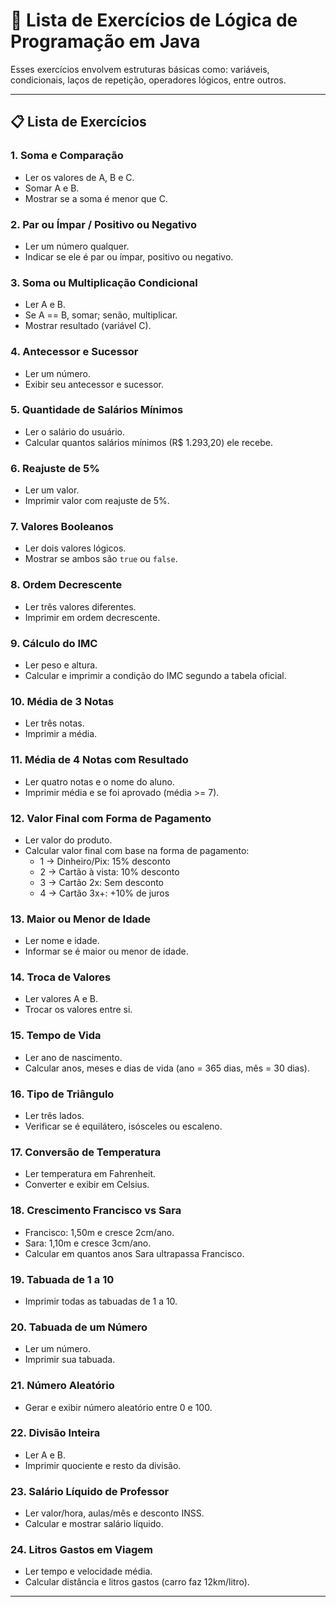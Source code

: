 # 🧠 Lista de Exercícios de Lógica de Programação em Java



Esses exercícios envolvem estruturas básicas como: variáveis, condicionais, laços de repetição, operadores lógicos, entre outros.

---

## 📋 Lista de Exercícios

### 1. Soma e Comparação
- Ler os valores de A, B e C.
- Somar A e B.
- Mostrar se a soma é menor que C.

### 2. Par ou Ímpar / Positivo ou Negativo
- Ler um número qualquer.
- Indicar se ele é par ou ímpar, positivo ou negativo.

### 3. Soma ou Multiplicação Condicional
- Ler A e B.
- Se A == B, somar; senão, multiplicar.
- Mostrar resultado (variável C).

### 4. Antecessor e Sucessor
- Ler um número.
- Exibir seu antecessor e sucessor.

### 5. Quantidade de Salários Mínimos
- Ler o salário do usuário.
- Calcular quantos salários mínimos (R$ 1.293,20) ele recebe.

### 6. Reajuste de 5%
- Ler um valor.
- Imprimir valor com reajuste de 5%.

### 7. Valores Booleanos
- Ler dois valores lógicos.
- Mostrar se ambos são `true` ou `false`.

### 8. Ordem Decrescente
- Ler três valores diferentes.
- Imprimir em ordem decrescente.

### 9. Cálculo do IMC
- Ler peso e altura.
- Calcular e imprimir a condição do IMC segundo a tabela oficial.

### 10. Média de 3 Notas
- Ler três notas.
- Imprimir a média.

### 11. Média de 4 Notas com Resultado
- Ler quatro notas e o nome do aluno.
- Imprimir média e se foi aprovado (média >= 7).

### 12. Valor Final com Forma de Pagamento
- Ler valor do produto.
- Calcular valor final com base na forma de pagamento:
  - 1 → Dinheiro/Pix: 15% desconto
  - 2 → Cartão à vista: 10% desconto
  - 3 → Cartão 2x: Sem desconto
  - 4 → Cartão 3x+: +10% de juros

### 13. Maior ou Menor de Idade
- Ler nome e idade.
- Informar se é maior ou menor de idade.

### 14. Troca de Valores
- Ler valores A e B.
- Trocar os valores entre si.

### 15. Tempo de Vida
- Ler ano de nascimento.
- Calcular anos, meses e dias de vida (ano = 365 dias, mês = 30 dias).

### 16. Tipo de Triângulo
- Ler três lados.
- Verificar se é equilátero, isósceles ou escaleno.

### 17. Conversão de Temperatura
- Ler temperatura em Fahrenheit.
- Converter e exibir em Celsius.

### 18. Crescimento Francisco vs Sara
- Francisco: 1,50m e cresce 2cm/ano.
- Sara: 1,10m e cresce 3cm/ano.
- Calcular em quantos anos Sara ultrapassa Francisco.

### 19. Tabuada de 1 a 10
- Imprimir todas as tabuadas de 1 a 10.

### 20. Tabuada de um Número
- Ler um número.
- Imprimir sua tabuada.

### 21. Número Aleatório
- Gerar e exibir número aleatório entre 0 e 100.

### 22. Divisão Inteira
- Ler A e B.
- Imprimir quociente e resto da divisão.

### 23. Salário Líquido de Professor
- Ler valor/hora, aulas/mês e desconto INSS.
- Calcular e mostrar salário líquido.

### 24. Litros Gastos em Viagem
- Ler tempo e velocidade média.
- Calcular distância e litros gastos (carro faz 12km/litro).

---

